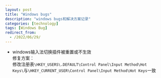 ```yaml
---
layout: post
title: "Windows bugs"
description: "windows bugs和解决方案记录"
categories: [technology]
tags: [Windows Bug]
redirect_from:
  - /2022/06/29/
---
```


- windows输入法切换插件被重置或不生效  
  修复方案：  
  修改注册表`\HKEY_USERS\.DEFAULT\Control Panel\Input Method\Hot Keys\`与`\HKEY_CURRENT_USER\Control Panel\Input Method\Hot Keys`一致